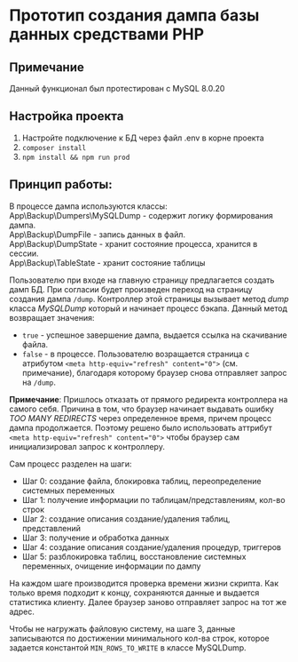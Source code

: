 # Прототип создания дампа базы данных средствами PHP

## Примечание
Данный функционал был протестирован с MySQL 8.0.20

## Настройка проекта
1. Настройте подключение к БД через файл .env в корне проекта
1. `сomposer install`  
1. `npm install && npm run prod`  

## Принцип работы:  

В процессе дампа используются классы:  
App\Backup\Dumpers\MySQLDump - содержит логику формирования дампа.   
App\Backup\DumpFile - запись данных в файл.  
App\Backup\DumpState - хранит состояние процесса, хранится в сессии.  
App\Backup\TableState - хранит состояние таблицы  

Пользователю при входе на главную страницу предлагается создать дамп БД.
При согласии будет произведен переход на страницу создания дампа `/dump`. 
Контроллер этой страницы вызывает метод *dump* класса *MySQLDump* который и начинает процесс бэкапа.
Данный метод возвращает значения:
- `true` - успешное завершение дампа, выдается ссылка на скачивание файла.
- `false` - в процессе. Пользователю возращается страница с атрибутом `<meta http-equiv="refresh" content="0">` (см. примечание), благодаря которому браузер снова отправляет запрос на `/dump`.

**Примечание**: Пришлось отказать от прямого редиректа контроллера на самого себя. Причина в том, что браузер начинает выдавать ошибку *TOO MANY REDIRECTS* через определенное время, причем процесс дампа продолжается. Поэтому решено было использовать аттрибут `<meta http-equiv="refresh" content="0">` чтобы браузер сам инициализировал запрос к контроллеру.

Сам процесс разделен на шаги:
- Шаг 0: создание файла, блокировка таблиц, переопределение системных переменных
- Шаг 1: получение информации по таблицам/представлениям, кол-во строк
- Шаг 2: создание описания создание/удаления таблиц, представлений
- Шаг 3: получение и обработка данных
- Шаг 4: создание описания создание/удаления процедур, триггеров
- Шаг 5: разблокировка таблиц, восстановление системных переменных, очищение информации по дампу

На каждом шаге производится проверка времени жизни скрипта.
Как только время подходит к концу, сохраняются данные и выдается статистика клиенту. Далее браузер заново отправляет запрос на тот же адрес.

Чтобы не нагружать файловую систему, на шаге 3, данные записываются по достижении минимального кол-ва строк, которое задается константой `MIN_ROWS_TO_WRITE` в классе MySQLDump.
